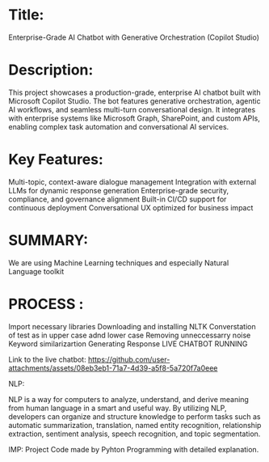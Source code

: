 # Title:
Enterprise-Grade AI Chatbot with Generative Orchestration (Copilot Studio)

# Description:
This project showcases a production-grade, enterprise AI chatbot built with Microsoft Copilot Studio. The bot features generative orchestration, agentic AI workflows, and seamless multi-turn conversational design. It integrates with enterprise systems like Microsoft Graph, SharePoint, and custom APIs, enabling complex task automation and conversational AI services.

# Key Features:

Multi-topic, context-aware dialogue management
Integration with external LLMs for dynamic response generation
Enterprise-grade security, compliance, and governance alignment
Built-in CI/CD support for continuous deployment
Conversational UX optimized for business impact

# SUMMARY:

We are using Machine Learning techniques and especially Natural Language toolkit

# PROCESS :

Import necessary libraries
Downloading and installing NLTK
Converstation of test as in upper case adnd lower case
Removing unneccessarry noise
Keyword similarizartion
Generating Response
LIVE CHATBOT RUNNING

Link to the live chatbot:
https://github.com/user-attachments/assets/08eb3eb1-71a7-4d39-a5f8-5a720f7a0eee

NLP:

NLP is a way for computers to analyze, understand, and derive meaning from human language in a smart and useful way. By utilizing NLP, developers can organize and structure knowledge to perform tasks such as automatic summarization, translation, named entity recognition, relationship extraction, sentiment analysis, speech recognition, and topic segmentation.

IMP: Project Code made by Pyhton Programming with detailed explanation.







